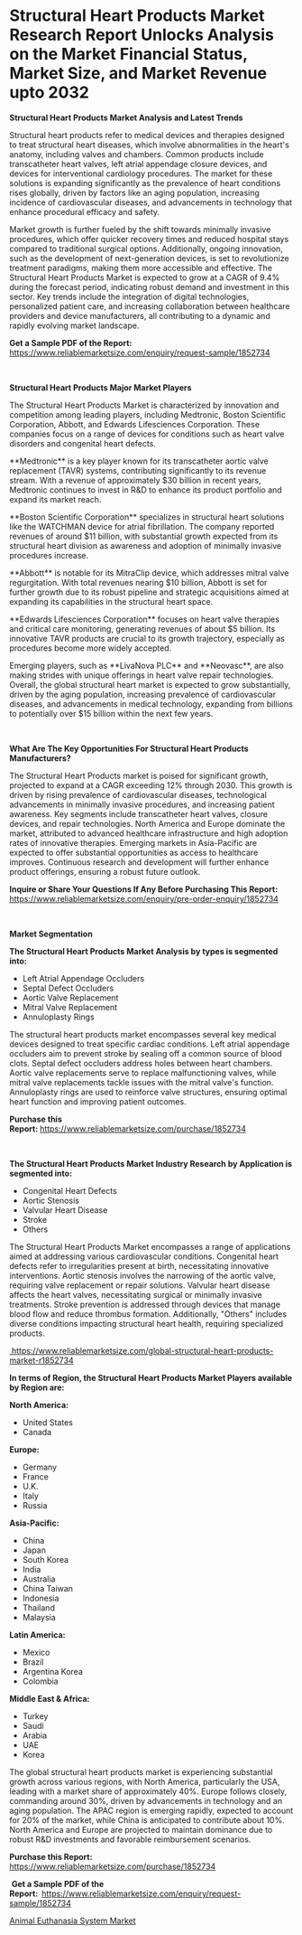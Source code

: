 <p><h1>Structural Heart Products Market Research Report Unlocks Analysis on the Market Financial Status, Market Size, and Market Revenue upto 2032</h1></p><p><strong>Structural Heart Products Market Analysis and Latest Trends</strong></p>
<p><p>Structural heart products refer to medical devices and therapies designed to treat structural heart diseases, which involve abnormalities in the heart's anatomy, including valves and chambers. Common products include transcatheter heart valves, left atrial appendage closure devices, and devices for interventional cardiology procedures. The market for these solutions is expanding significantly as the prevalence of heart conditions rises globally, driven by factors like an aging population, increasing incidence of cardiovascular diseases, and advancements in technology that enhance procedural efficacy and safety.</p><p>Market growth is further fueled by the shift towards minimally invasive procedures, which offer quicker recovery times and reduced hospital stays compared to traditional surgical options. Additionally, ongoing innovation, such as the development of next-generation devices, is set to revolutionize treatment paradigms, making them more accessible and effective. The Structural Heart Products Market is expected to grow at a CAGR of 9.4% during the forecast period, indicating robust demand and investment in this sector. Key trends include the integration of digital technologies, personalized patient care, and increasing collaboration between healthcare providers and device manufacturers, all contributing to a dynamic and rapidly evolving market landscape.</p></p>
<p><strong>Get a Sample PDF of the Report:&nbsp;</strong> <a href="https://www.reliablemarketsize.com/enquiry/request-sample/1852734?utm_campaign=2281&utm_medium=2&utm_source=Github&utm_content=ia&utm_term=05032025&utm_id=structural-heart-products">https://www.reliablemarketsize.com/enquiry/request-sample/1852734</a></p>
<p>&nbsp;</p>
<p><strong>Structural Heart Products Major Market Players</strong></p>
<p><p>The Structural Heart Products Market is characterized by innovation and competition among leading players, including Medtronic, Boston Scientific Corporation, Abbott, and Edwards Lifesciences Corporation. These companies focus on a range of devices for conditions such as heart valve disorders and congenital heart defects.</p><p>**Medtronic** is a key player known for its transcatheter aortic valve replacement (TAVR) systems, contributing significantly to its revenue stream. With a revenue of approximately $30 billion in recent years, Medtronic continues to invest in R&D to enhance its product portfolio and expand its market reach.</p><p>**Boston Scientific Corporation** specializes in structural heart solutions like the WATCHMAN device for atrial fibrillation. The company reported revenues of around $11 billion, with substantial growth expected from its structural heart division as awareness and adoption of minimally invasive procedures increase.</p><p>**Abbott** is notable for its MitraClip device, which addresses mitral valve regurgitation. With total revenues nearing $10 billion, Abbott is set for further growth due to its robust pipeline and strategic acquisitions aimed at expanding its capabilities in the structural heart space.</p><p>**Edwards Lifesciences Corporation** focuses on heart valve therapies and critical care monitoring, generating revenues of about $5 billion. Its innovative TAVR products are crucial to its growth trajectory, especially as procedures become more widely accepted.</p><p>Emerging players, such as **LivaNova PLC** and **Neovasc**, are also making strides with unique offerings in heart valve repair technologies. Overall, the global structural heart market is expected to grow substantially, driven by the aging population, increasing prevalence of cardiovascular diseases, and advancements in medical technology, expanding from billions to potentially over $15 billion within the next few years.</p></p>
<p>&nbsp;</p>
<p><strong>What Are The Key Opportunities For Structural Heart Products Manufacturers?</strong></p>
<p><p>The Structural Heart Products market is poised for significant growth, projected to expand at a CAGR exceeding 12% through 2030. This growth is driven by rising prevalence of cardiovascular diseases, technological advancements in minimally invasive procedures, and increasing patient awareness. Key segments include transcatheter heart valves, closure devices, and repair technologies. North America and Europe dominate the market, attributed to advanced healthcare infrastructure and high adoption rates of innovative therapies. Emerging markets in Asia-Pacific are expected to offer substantial opportunities as access to healthcare improves. Continuous research and development will further enhance product offerings, ensuring a robust future outlook.</p></p>
<p><strong>Inquire or Share Your Questions If Any Before Purchasing This Report:</strong> <a href="https://www.reliablemarketsize.com/enquiry/pre-order-enquiry/1852734?utm_campaign=2281&utm_medium=2&utm_source=Github&utm_content=ia&utm_term=05032025&utm_id=structural-heart-products">https://www.reliablemarketsize.com/enquiry/pre-order-enquiry/1852734</a></p>
<p>&nbsp;</p>
<p><strong>Market Segmentation</strong></p>
<p><strong>The Structural Heart Products Market Analysis by types is segmented into:</strong></p>
<p><ul><li>Left Atrial Appendage Occluders</li><li>Septal Defect Occluders</li><li>Aortic Valve Replacement</li><li>Mitral Valve Replacement</li><li>Annuloplasty Rings</li></ul></p>
<p><p>The structural heart products market encompasses several key medical devices designed to treat specific cardiac conditions. Left atrial appendage occluders aim to prevent stroke by sealing off a common source of blood clots. Septal defect occluders address holes between heart chambers. Aortic valve replacements serve to replace malfunctioning valves, while mitral valve replacements tackle issues with the mitral valve's function. Annuloplasty rings are used to reinforce valve structures, ensuring optimal heart function and improving patient outcomes.</p></p>
<p><strong>Purchase this Report:&nbsp;</strong><a href="https://www.reliablemarketsize.com/purchase/1852734?utm_campaign=2281&utm_medium=2&utm_source=Github&utm_content=ia&utm_term=05032025&utm_id=structural-heart-products">https://www.reliablemarketsize.com/purchase/1852734</a></p>
<p>&nbsp;</p>
<p><strong>The Structural Heart Products Market Industry Research by Application is segmented into:</strong></p>
<p><ul><li>Congenital Heart Defects</li><li>Aortic Stenosis</li><li>Valvular Heart Disease</li><li>Stroke</li><li>Others</li></ul></p>
<p><p>The Structural Heart Products Market encompasses a range of applications aimed at addressing various cardiovascular conditions. Congenital heart defects refer to irregularities present at birth, necessitating innovative interventions. Aortic stenosis involves the narrowing of the aortic valve, requiring valve replacement or repair solutions. Valvular heart disease affects the heart valves, necessitating surgical or minimally invasive treatments. Stroke prevention is addressed through devices that manage blood flow and reduce thrombus formation. Additionally, "Others" includes diverse conditions impacting structural heart health, requiring specialized products.</p></p>
<p><a href="https://www.reliablemarketsize.com/global-structural-heart-products-market-r1852734?utm_campaign=2281&utm_medium=2&utm_source=Github&utm_content=ia&utm_term=05032025&utm_id=structural-heart-products">&nbsp;https://www.reliablemarketsize.com/global-structural-heart-products-market-r1852734</a></p>
<p><strong>In terms of Region, the Structural Heart Products Market Players available by Region are:</strong></p>
<p>
    <p> <strong> North America: </strong>
        <ul>
            <li>United States</li>
            <li>Canada</li>
        </ul>
        </p> 
    <p> <strong> Europe: </strong>
        <ul>
            <li>Germany</li>
            <li>France</li>
            <li>U.K.</li>
            <li>Italy</li>
            <li>Russia</li>
        </ul>
        </p> 
    <p> <strong> Asia-Pacific: </strong>
        <ul>
            <li>China</li>
            <li>Japan</li>
            <li>South Korea</li>
            <li>India</li>
            <li>Australia</li>
            <li>China Taiwan</li>
            <li>Indonesia</li>
            <li>Thailand</li>
            <li>Malaysia</li>
        </ul>
        </p> 
    <p> <strong> Latin America: </strong>
        <ul>
            <li>Mexico</li>
            <li>Brazil</li>
            <li>Argentina Korea</li>
            <li>Colombia</li>
        </ul>
        </p> 
    <p> <strong> Middle East & Africa: </strong>
        <ul>
            <li>Turkey</li>
            <li>Saudi</li>
            <li>Arabia</li>
            <li>UAE</li>
            <li>Korea</li>
        </ul>
    </p>
    </p>
<p><p>The global structural heart products market is experiencing substantial growth across various regions, with North America, particularly the USA, leading with a market share of approximately 40%. Europe follows closely, commanding around 30%, driven by advancements in technology and an aging population. The APAC region is emerging rapidly, expected to account for 20% of the market, while China is anticipated to contribute about 10%. North America and Europe are projected to maintain dominance due to robust R&D investments and favorable reimbursement scenarios.</p></p>
<p><strong>Purchase this Report: </strong><a href="https://www.reliablemarketsize.com/purchase/1852734?utm_campaign=2281&utm_medium=2&utm_source=Github&utm_content=ia&utm_term=05032025&utm_id=structural-heart-products">https://www.reliablemarketsize.com/purchase/1852734</a></p>
<p>&nbsp;<strong>Get a Sample PDF of the Report:&nbsp;&nbsp;</strong><a href="https://www.reliablemarketsize.com/enquiry/request-sample/1852734?utm_campaign=2281&utm_medium=2&utm_source=Github&utm_content=ia&utm_term=05032025&utm_id=structural-heart-products">https://www.reliablemarketsize.com/enquiry/request-sample/1852734</a></p>
<p><strong></strong></p>
<p><p><a href="https://github.com/gullattedenna/Market-Research-Report-List-1/blob/main/animal-euthanasia-system-market.md?utm_campaign=2281&utm_medium=2&utm_source=Github&utm_content=ia&utm_term=05032025&utm_id=structural-heart-products">Animal Euthanasia System Market</a></p></p>